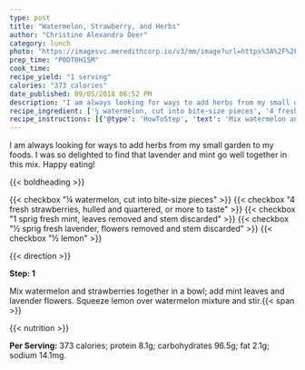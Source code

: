 ```yaml
---
type: post
title: "Watermelon, Strawberry, and Herbs"
author: "Christine Alexandra Deer"
category: lunch
photo: "https://imagesvc.meredithcorp.io/v3/mm/image?url=https%3A%2F%2Fimages.media-allrecipes.com%2Fuserphotos%2F1341165.jpg"
prep_time: "P0DT0H15M"
cook_time: 
recipe_yield: "1 serving"
calories: "373 calories"
date_published: 09/05/2018 06:52 PM
description: "I am always looking for ways to add herbs from my small garden to my foods. I was so delighted to find that lavender and mint go well together in this mix. Happy eating!"
recipe_ingredient: ['¼ watermelon, cut into bite-size pieces', '4 fresh strawberries, hulled and quartered, or more to taste', '1 sprig fresh mint, leaves removed and stem discarded', '½ sprig fresh lavender, flowers removed and stem discarded', '½ lemon']
recipe_instructions: [{'@type': 'HowToStep', 'text': 'Mix watermelon and strawberries together in a bowl; add mint leaves and lavender flowers. Squeeze lemon over watermelon mixture and stir.\n'}]
---
```


I am always looking for ways to add herbs from my small garden to my foods. I was so delighted to find that lavender and mint go well together in this mix.
 Happy eating! 

{{< boldheading >}}

{{< checkbox "¼  watermelon, cut into bite-size pieces" >}}
{{< checkbox "4  fresh strawberries, hulled and quartered, or more to taste" >}}
{{< checkbox "1 sprig fresh mint, leaves removed and stem discarded" >}}
{{< checkbox "½ sprig fresh lavender, flowers removed and stem discarded" >}}
{{< checkbox "½  lemon" >}}


{{< direction >}}

**Step: 1**

Mix watermelon and strawberries together in a bowl; add mint leaves and lavender flowers. Squeeze lemon over watermelon mixture and stir.{{< span >}}

{{< nutrition >}}

**Per Serving:** 373 calories; protein 8.1g; carbohydrates 96.5g; fat 2.1g; sodium 14.1mg.